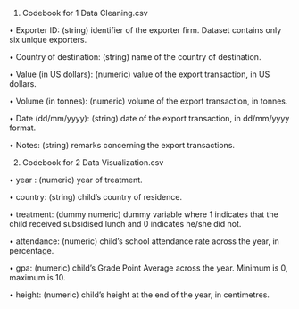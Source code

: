 1. Codebook for 1 Data Cleaning.csv

•   Exporter ID: (string) identifier of the exporter firm. Dataset contains only six unique exporters.

•   Country of destination: (string) name of the country of destination.

•   Value (in US dollars): (numeric) value of the export transaction, in US dollars.

•   Volume (in tonnes): (numeric) volume of the export transaction, in tonnes.

•   Date (dd/mm/yyyy): (string) date of the export transaction, in dd/mm/yyyy format.

•   Notes: (string) remarks concerning the export transactions.


2. Codebook for 2 Data Visualization.csv

• year : (numeric) year of treatment.

• country: (string) child’s country of residence.

• treatment: (dummy numeric) dummy variable where 1 indicates that the child received subsidised
lunch and 0 indicates he/she did not.

• attendance: (numeric) child’s school attendance rate across the year, in percentage.

• gpa: (numeric) child’s Grade Point Average across the year. Minimum is 0, maximum is 10.

• height: (numeric) child’s height at the end of the year, in centimetres.
